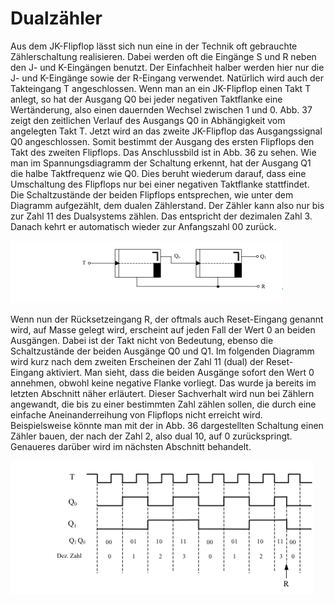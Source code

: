 # Dualzähler

Aus dem JK-Flipflop lässt sich nun eine in der Technik oft gebrauchte Zählerschaltung realisieren. Dabei werden oft die Eingänge S und R neben den J- und K-Eingängen benutzt. Der Einfachheit halber werden hier nur die J- und K-Eingänge sowie der R-Eingang verwendet. Natürlich wird auch der Takteingang T angeschlossen.
Wenn man an ein JK-Flipflop einen Takt T anlegt, so hat der Ausgang Q0 bei jeder negativen Taktflanke eine Wertänderung, also einen dauernden Wechsel zwischen 1 und 0. Abb. 37 zeigt den zeitlichen Verlauf des Ausgangs Q0 in Abhängigkeit vom angelegten Takt T. Jetzt wird an das zweite JK-Flipflop das Ausgangssignal Q0 angeschlossen. Somit bestimmt der Ausgang des ersten Flipflops den Takt des zweiten Flipflops. Das Anschlussbild ist in Abb. 36 zu sehen.
Wie man im Spannungsdiagramm der Schaltung erkennt, hat der Ausgang Q1 die halbe Taktfrequenz wie Q0. Dies beruht wiederum darauf, dass eine Umschaltung des Flipflops nur bei einer negativen Taktflanke stattfindet. Die Schaltzustände der beiden Flipflops entsprechen, wie unter dem Diagramm aufgezählt, dem dualen Zählerstand. Der Zähler kann also nur bis zur Zahl 11 des Dualsystems zählen. Das entspricht der dezimalen Zahl 3. Danach kehrt er automatisch wieder zur Anfangszahl 00 zurück.

![schaltung](img01.png)

Wenn nun der Rücksetzeingang R, der oftmals auch Reset-Eingang genannt wird, auf Masse gelegt wird, erscheint auf jeden Fall der Wert 0 an beiden Ausgängen. Dabei ist der Takt nicht von Bedeutung, ebenso die Schaltzustände der beiden Ausgänge Q0 und Q1. Im folgenden Diagramm wird kurz nach dem zweiten Erscheinen der Zahl 11 (dual) der Reset-Eingang aktiviert. Man sieht, dass die beiden Ausgänge sofort den Wert 0 annehmen, obwohl keine negative Flanke vorliegt. Das wurde ja bereits im letzten Abschnitt näher erläutert. Dieser Sachverhalt wird nun bei Zählern angewandt, die bis zu einer bestimmten Zahl zählen sollen, die durch eine einfache Aneinanderreihung von Flipflops nicht erreicht wird. Beispielsweise könnte man mit der in Abb. 36 dargestellten Schaltung einen Zähler bauen, der nach der Zahl 2, also dual 10, auf 0 zurückspringt. Genaueres darüber wird im nächsten Abschnitt behandelt.

![diagramm](img02.png)

